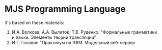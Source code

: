 # MJS Programming Language
It's based on these materials:
1) И.А. Волкова, А.А. Вылиток, Т.В. Руденко. "Формальные грамматики и языки. Элементы теории трансляции"
2) И.Г. Головин "Практикум на ЭВМ. Модельный веб-сервер
